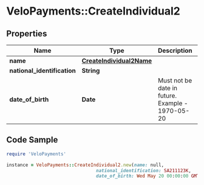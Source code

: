# VeloPayments::CreateIndividual2

## Properties

Name | Type | Description | Notes
------------ | ------------- | ------------- | -------------
**name** | [**CreateIndividual2Name**](CreateIndividual2Name.md) |  | 
**national_identification** | **String** |  | [optional] 
**date_of_birth** | **Date** | Must not be date in future. Example - 1970-05-20 | 

## Code Sample

```ruby
require 'VeloPayments'

instance = VeloPayments::CreateIndividual2.new(name: null,
                                 national_identification: SA211123K,
                                 date_of_birth: Wed May 20 00:00:00 GMT 1970)
```


